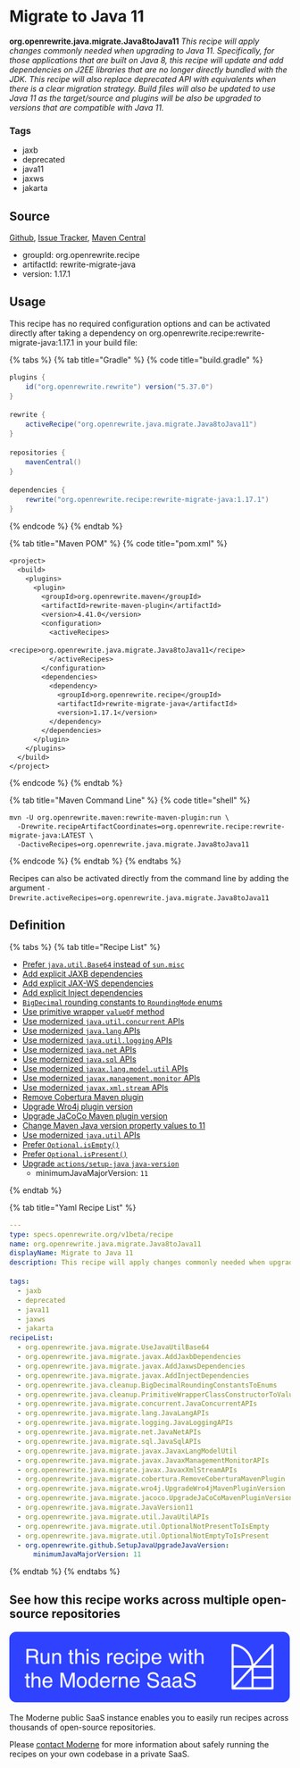 # Migrate to Java 11

**org.openrewrite.java.migrate.Java8toJava11**
_This recipe will apply changes commonly needed when upgrading to Java 11. Specifically, for those applications that are built on Java 8, this recipe will update and add dependencies on J2EE libraries that are no longer directly bundled with the JDK. This recipe will also replace deprecated API with equivalents when there is a clear migration strategy. Build files will also be updated to use Java 11 as the target/source and plugins will be also be upgraded to versions that are compatible with Java 11._

### Tags

* jaxb
* deprecated
* java11
* jaxws
* jakarta

## Source

[Github](https://github.com/openrewrite/rewrite-migrate-java/blob/main/src/main/resources/META-INF/rewrite/java-version-11.yml), [Issue Tracker](https://github.com/openrewrite/rewrite-migrate-java/issues), [Maven Central](https://search.maven.org/artifact/org.openrewrite.recipe/rewrite-migrate-java/1.17.1/jar)

* groupId: org.openrewrite.recipe
* artifactId: rewrite-migrate-java
* version: 1.17.1


## Usage

This recipe has no required configuration options and can be activated directly after taking a dependency on org.openrewrite.recipe:rewrite-migrate-java:1.17.1 in your build file:

{% tabs %}
{% tab title="Gradle" %}
{% code title="build.gradle" %}
```groovy
plugins {
    id("org.openrewrite.rewrite") version("5.37.0")
}

rewrite {
    activeRecipe("org.openrewrite.java.migrate.Java8toJava11")
}

repositories {
    mavenCentral()
}

dependencies {
    rewrite("org.openrewrite.recipe:rewrite-migrate-java:1.17.1")
}
```
{% endcode %}
{% endtab %}

{% tab title="Maven POM" %}
{% code title="pom.xml" %}
```markup
<project>
  <build>
    <plugins>
      <plugin>
        <groupId>org.openrewrite.maven</groupId>
        <artifactId>rewrite-maven-plugin</artifactId>
        <version>4.41.0</version>
        <configuration>
          <activeRecipes>
            <recipe>org.openrewrite.java.migrate.Java8toJava11</recipe>
          </activeRecipes>
        </configuration>
        <dependencies>
          <dependency>
            <groupId>org.openrewrite.recipe</groupId>
            <artifactId>rewrite-migrate-java</artifactId>
            <version>1.17.1</version>
          </dependency>
        </dependencies>
      </plugin>
    </plugins>
  </build>
</project>
```
{% endcode %}
{% endtab %}

{% tab title="Maven Command Line" %}
{% code title="shell" %}
```shell
mvn -U org.openrewrite.maven:rewrite-maven-plugin:run \
  -Drewrite.recipeArtifactCoordinates=org.openrewrite.recipe:rewrite-migrate-java:LATEST \
  -DactiveRecipes=org.openrewrite.java.migrate.Java8toJava11
```
{% endcode %}
{% endtab %}
{% endtabs %}

Recipes can also be activated directly from the command line by adding the argument `-Drewrite.activeRecipes=org.openrewrite.java.migrate.Java8toJava11`

## Definition

{% tabs %}
{% tab title="Recipe List" %}
* [Prefer `java.util.Base64` instead of `sun.misc`](../../java/migrate/usejavautilbase64.md)
* [Add explicit JAXB dependencies](../../java/migrate/javax/addjaxbdependencies.md)
* [Add explicit JAX-WS dependencies](../../java/migrate/javax/addjaxwsdependencies.md)
* [Add explicit Inject dependencies](../../java/migrate/javax/addinjectdependencies.md)
* [`BigDecimal` rounding constants to `RoundingMode` enums](../../java/cleanup/bigdecimalroundingconstantstoenums.md)
* [Use primitive wrapper `valueOf` method](../../java/cleanup/primitivewrapperclassconstructortovalueof.md)
* [Use modernized `java.util.concurrent` APIs](../../java/migrate/concurrent/javaconcurrentapis.md)
* [Use modernized `java.lang` APIs](../../java/migrate/lang/javalangapis.md)
* [Use modernized `java.util.logging` APIs](../../java/migrate/logging/javaloggingapis.md)
* [Use modernized `java.net` APIs](../../java/migrate/net/javanetapis.md)
* [Use modernized `java.sql` APIs](../../java/migrate/sql/javasqlapis.md)
* [Use modernized `javax.lang.model.util` APIs](../../java/migrate/javax/javaxlangmodelutil.md)
* [Use modernized `javax.management.monitor` APIs](../../java/migrate/javax/javaxmanagementmonitorapis.md)
* [Use modernized `javax.xml.stream` APIs](../../java/migrate/javax/javaxxmlstreamapis.md)
* [Remove Cobertura Maven plugin](../../java/migrate/cobertura/removecoberturamavenplugin.md)
* [Upgrade Wro4j plugin version](../../java/migrate/wro4j/upgradewro4jmavenpluginversion.md)
* [Upgrade JaCoCo Maven plugin version](../../java/migrate/jacoco/upgradejacocomavenpluginversion.md)
* [Change Maven Java version property values to 11](../../java/migrate/javaversion11.md)
* [Use modernized `java.util` APIs](../../java/migrate/util/javautilapis.md)
* [Prefer `Optional.isEmpty()`](../../java/migrate/util/optionalnotpresenttoisempty.md)
* [Prefer `Optional.isPresent()`](../../java/migrate/util/optionalnotemptytoispresent.md)
* [Upgrade `actions/setup-java` `java-version`](../../github/setupjavaupgradejavaversion.md)
  * minimumJavaMajorVersion: `11`

{% endtab %}

{% tab title="Yaml Recipe List" %}
```yaml
---
type: specs.openrewrite.org/v1beta/recipe
name: org.openrewrite.java.migrate.Java8toJava11
displayName: Migrate to Java 11
description: This recipe will apply changes commonly needed when upgrading to Java 11. Specifically, for those applications that are built on Java 8, this recipe will update and add dependencies on J2EE libraries that are no longer directly bundled with the JDK. This recipe will also replace deprecated API with equivalents when there is a clear migration strategy. Build files will also be updated to use Java 11 as the target/source and plugins will be also be upgraded to versions that are compatible with Java 11.

tags:
  - jaxb
  - deprecated
  - java11
  - jaxws
  - jakarta
recipeList:
  - org.openrewrite.java.migrate.UseJavaUtilBase64
  - org.openrewrite.java.migrate.javax.AddJaxbDependencies
  - org.openrewrite.java.migrate.javax.AddJaxwsDependencies
  - org.openrewrite.java.migrate.javax.AddInjectDependencies
  - org.openrewrite.java.cleanup.BigDecimalRoundingConstantsToEnums
  - org.openrewrite.java.cleanup.PrimitiveWrapperClassConstructorToValueOf
  - org.openrewrite.java.migrate.concurrent.JavaConcurrentAPIs
  - org.openrewrite.java.migrate.lang.JavaLangAPIs
  - org.openrewrite.java.migrate.logging.JavaLoggingAPIs
  - org.openrewrite.java.migrate.net.JavaNetAPIs
  - org.openrewrite.java.migrate.sql.JavaSqlAPIs
  - org.openrewrite.java.migrate.javax.JavaxLangModelUtil
  - org.openrewrite.java.migrate.javax.JavaxManagementMonitorAPIs
  - org.openrewrite.java.migrate.javax.JavaxXmlStreamAPIs
  - org.openrewrite.java.migrate.cobertura.RemoveCoberturaMavenPlugin
  - org.openrewrite.java.migrate.wro4j.UpgradeWro4jMavenPluginVersion
  - org.openrewrite.java.migrate.jacoco.UpgradeJaCoCoMavenPluginVersion
  - org.openrewrite.java.migrate.JavaVersion11
  - org.openrewrite.java.migrate.util.JavaUtilAPIs
  - org.openrewrite.java.migrate.util.OptionalNotPresentToIsEmpty
  - org.openrewrite.java.migrate.util.OptionalNotEmptyToIsPresent
  - org.openrewrite.github.SetupJavaUpgradeJavaVersion:
      minimumJavaMajorVersion: 11

```
{% endtab %}
{% endtabs %}

## See how this recipe works across multiple open-source repositories

[![Moderne Link Image](/.gitbook/assets/ModerneRecipeButton.png)](https://public.moderne.io/recipes/org.openrewrite.java.migrate.Java8toJava11)

The Moderne public SaaS instance enables you to easily run recipes across thousands of open-source repositories.

Please [contact Moderne](https://moderne.io/product) for more information about safely running the recipes on your own codebase in a private SaaS.
